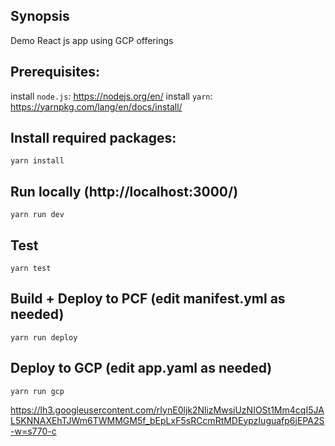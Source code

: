 ## Synopsis

Demo React js app using GCP offerings

## Prerequisites:
install `node.js`: https://nodejs.org/en/
install `yarn`: https://yarnpkg.com/lang/en/docs/install/

## Install required packages:
```
yarn install
```

## Run locally (http://localhost:3000/)
```
yarn run dev
```

## Test
```
yarn test
```

## Build + Deploy to PCF  (edit manifest.yml as needed)
```
yarn run deploy
```

## Deploy to GCP  (edit app.yaml as needed)
```
yarn run gcp
```

https://lh3.googleusercontent.com/rIynE0ljk2NlizMwsiUzNIOSt1Mm4cqI5JAL5KNNAXEhTJWm6TWMMGM5f_bEpLxF5sRCcmRtMDEypzIuguafp6jEPA2S-w=s770-c